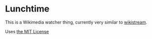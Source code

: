 # Lunchtime

This is a Wikimedia watcher thing, currently very similar to [wikistream](https://github.com/edsu/wikistream).

Uses [the MIT License](LICENSE.md)
